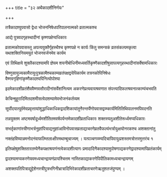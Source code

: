 +++
title = "३२  अथैकादशीनिर्णयः"

+++

तत्रैकादश्युपवासो द्वेधा भोजननिषेधपरिपालनात्मको व्रतात्मकश्च  

आद्ये पुत्रवद‌गृहस्थादीनां कृष्णपक्षेप्यधिकारः  

व्रतात्मकोपवासस्तु अपत्ययुक्तैर्गृहस्थैश्च कृष्णपक्षे न कार्यः किंतु समन्त्रकं व्रतसंकल्पमकृत्वा यथाशक्तिनियमयुतं भोजनवर्जनमेव कार्यम

एवं तिथिक्षये शुक्लैकादश्यामपि ज्ञेयम शयनीबोधिनीमध्यवर्तिकृष्णैकादशीषुसापत्यगृहस्थादीनांसर्वेषामधिकारः

विष्णुसायुज्यकामैरायुःपुत्रकामैश्चकाम्यव्रतंपक्षद्वयेपिकार्यम तत्रनकोपिनिषेधः वैष्णवगृहिणांकृष्णैकादश्यपिनित्योपोश्या

इदमेकादशीव्रतंशैववैष्णवसौरादीनांसर्वेशांनित्यम अकरणेप्रत्यवायश्रवणात संपत्त्यादिफलश्रवनात्काम्यंचभवति

केचिन्मुहूरादिमितदशमीसत्वेदशम्यामेवभोजनंकर्तव्यम

सूर्योदयात्पूर्वमेवप्रवृत्तायांशुद्धाधिकाधिकद्वादशिकायांतुनैरन्तर्येणोपवासद्वय्म्कार्यमितितिथिपालनमपिवदनति

तन्नयुक्तम अष्टमवर्षादूर्ध्वमशीतितमवर्षपर्यन्तमेकादशीव्रताधिकारः शक्तस्यतुअशीतेरूर्ध्वमप्यधिकारः

सभर्तृकाणांस्त्रीणाभर्त्रनुज्ञांपित्राद्यनुज्ञांआविनोपवासव्रताद्याचरणेव्रतवैफल्यंभर्त्रायुःक्षयोनरकश्च अशक्तानांतु

नक्तंहविष्यान्नमनोदनंवाफल्म्तिलाःक्षीरमथाम्बुचाज्यम् । यत्पञ्चगव्य्म्यदिचापिवायुःप्रशस्तमत्रोत्तरमुत्तरंच १

इतिपक्षेषुशक्तितारतम्येनैकपक्षाश्रयणंनत्वेकादशीत्यागः प्रमादादिनैकादश्यामुपोषणाद्यकरणेद्वादश्यामापिव्रतंकार्यम्

द्वादश्यामप्यकरणेयवमध्यचान्द्रायणंप्रायश्चित्तम नास्तिकाद्याकरणेपिपीलिकामध्यचान्द्रायणम्

अशक्तपतिपित्राद्युद्देशेनस्त्रीपुत्रभगिनीभ्रात्रादिभिरेकादशीव्रताचरणेऋतुशतजंपुण्यम् ।
